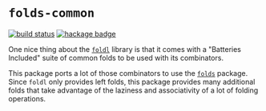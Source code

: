 # `folds-common`

[![build status][build]][travis]
[![hackage badge][badge]][hackage]

One nice thing about the [`foldl`][foldl] library is that it comes
with a "Batteries Included" suite of common folds to be used with its
combinators.

This package ports a lot of those combinators to use the
[`folds`][folds] package. Since `foldl` only provides left folds,
this package provides many additional folds that take advantage of
the laziness and associativity of a lot of folding operations.

[folds]: http://hackage.haskell.org/package/folds
[foldl]: http://hackage.haskell.org/package/foldl
[build]: https://travis-ci.org/jozefg/folds-common.svg?branch=master
[travis]: https://travis-ci.org/jozefg/folds-common
[badge]: https://img.shields.io/hackage/v/folds-common.svg
[hackage]: http://hackage.haskell.org/package/folds-common
